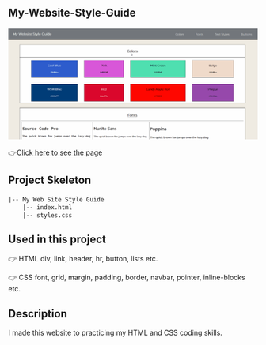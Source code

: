 ## My-Website-Style-Guide
![Animation](https://github.com/bbluechip/My-Website-Style-Guide/blob/master/anim/Animation.gif)

👉[Click here to see the page](https://bbluechip.github.io/My-Website-Style-Guide/)

## Project Skeleton

```
|-- My Web Site Style Guide
    |-- index.html
    |-- styles.css
```

## Used in this project
👉 HTML div, link, header, hr, button, lists etc.

👉 CSS font, grid, margin, padding, border, navbar, pointer, inline-blocks etc.

## Description
I made this website to practicing my HTML and CSS coding skills. 
